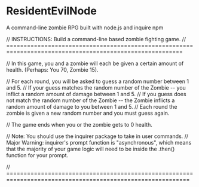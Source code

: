 # ResidentEvilNode
A command-line zombie RPG built with node.js and inquire npm

// INSTRUCTIONS: Build a command-line based zombie fighting game.
// =========================================================================================================

// In this game, you and a zombie will each be given a certain amount of health. (Perhaps: You 70, Zombie 15).

// For each round, you will be asked to guess a random number between 1 and 5.
// If your guess matches the random number of the Zombie -- you inflict a random amount of damage between 1 and 5.
// If you guess does not match the random number of the Zombie -- the Zombie inflicts a random amount of damage to you between 1 and 5.
// Each round the zombie is given a new random number and you must guess again.

// The game ends when you or the zombie gets to 0 health.

// Note: You should use the inquirer package to take in user commands.
// Major Warning: inquirer's prompt function is "asynchronous", which means that the majority of your game logic will need to be inside the .then() function for your prompt.

// ===========================================================================================================
